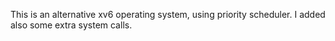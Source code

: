 This is an alternative xv6 operating system, using priority scheduler. I added also some extra system calls. 
